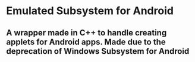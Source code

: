 # Emulated Subsystem for Android

## A wrapper made in C++ to handle creating applets for Android apps. Made due to the deprecation of Windows Subsystem for Android
